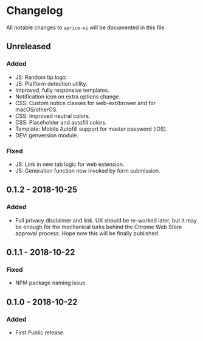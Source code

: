 # Changelog
All notable changes to `aprico-ui` will be documented in this file.

## Unreleased 
### Added
- JS: Random tip logic
- JS: Platform detection utility.
- Improved, fully responsive templates.
- Notification icon on extra options change.
- CSS: Custom notice classes for web-ext/brower and for macOS/otherOS.
- CSS: Improved neutral colors.
- CSS: Placeholder and autofill colors.
- Template: Mobile Autofill support for master password (iOS).
- DEV: genversion module.

### Fixed
- JS: Link in new tab logic for web extension.
- JS: Generation function now invoked by form submission.

## 0.1.2 - 2018-10-25
### Added
- Full privacy disclaimer and link. UX should be re-worked later, but it may be enough for the mechanical turks behind the Chrome Web Store approval process. Hope now this will be finally published.

## 0.1.1 - 2018-10-22
### Fixed
- NPM package naming issue.

## 0.1.0 - 2018-10-22
### Added
- First Public release.
